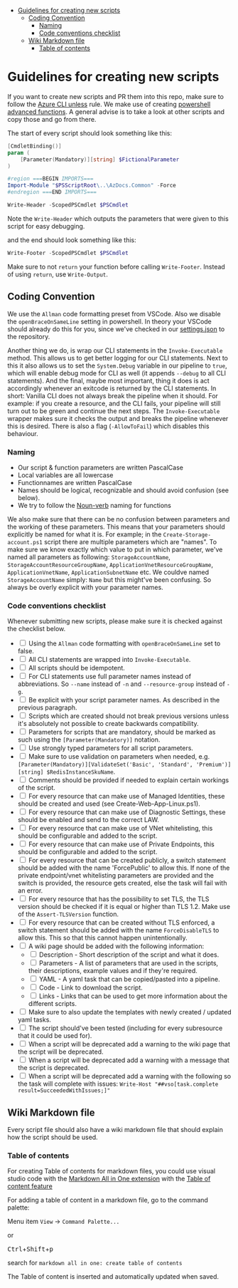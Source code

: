 - [Guidelines for creating new scripts](#guidelines-for-creating-new-scripts)
  - [Coding Convention](#coding-convention)
    - [Naming](#naming)
    - [Code conventions checklist](#code-conventions-checklist)
  - [Wiki Markdown file](#wiki-markdown-file)
    - [Table of contents](#table-of-contents)

# Guidelines for creating new scripts

If you want to create new scripts and PR them into this repo, make sure to follow the [Azure CLI unless](/Azure/General-Documentation#azure-cli-unless) rule. We make use of creating [powershell advanced functions](https://docs.microsoft.com/en-us/powershell/module/microsoft.powershell.core/about/about_functions_advanced?view=powershell-7.1). A general advise is to take a look at other scripts and copy those and go from there.

The start of every script should look something like this:

```powershell
[CmdletBinding()]
param (
    [Parameter(Mandatory)][string] $FictionalParameter
)

#region ===BEGIN IMPORTS===
Import-Module "$PSScriptRoot\..\AzDocs.Common" -Force
#endregion ===END IMPORTS===

Write-Header -ScopedPSCmdlet $PSCmdlet
```

Note the `Write-Header` which outputs the parameters that were given to this script for easy debugging.

and the end should look something like this:

```powershell
Write-Footer -ScopedPSCmdlet $PSCmdlet
```

Make sure to not `return` your function before calling `Write-Footer`. Instead of using `return`, use `Write-Output`.

## Coding Convention

We use the `Allman` code formatting preset from VSCode. Also we disable the `openBraceOnSameLine` setting in powershell. In theory your VSCode should already do this for you, since we've checked in our [settings.json](../../../../.vscode/settings.json) to the repository.

Another thing we do, is wrap our CLI statements in the `Invoke-Executable` method. This allows us to get better logging for our CLI statements. Next to this it also allows us to set the `System.Debug` variable in our pipeline to `true`, which will enable debug mode for CLI as well (it appends `--debug` to all CLI statements). And the final, maybe most important, thing it does is act accordingly whenever an exitcode is returned by the CLI statements. In short: Vanilla CLI does not always break the pipeline when it should. For example: if you create a resource, and the CLI fails, your pipeline will still turn out to be green and continue the next steps. The `Invoke-Executable` wrapper makes sure it checks the output and breaks the pipeline whenever this is desired. There is also a flag (`-AllowToFail`) which disables this behaviour.

### Naming

- Our script & function parameters are written PascalCase
- Local variables are all lowercase
- Functionnames are written PascalCase
- Names should be logical, recognizable and should avoid confusion (see below).
- We try to follow the [Noun-verb](https://docs.microsoft.com/en-us/powershell/scripting/developer/cmdlet/approved-verbs-for-windows-powershell-commands?view=powershell-7.1) naming for functions

We also make sure that there can be no confusion between parameters and the working of these parameters. This means that your parameters should explicitly be named for what it is. For example; in the `Create-Storage-account.ps1` script there are multiple parameters which are "names". To make sure we know exactly which value to put in which parameter, we've named all parameters as following: `StorageAccountName`, `StorageAccountResourceGroupName`, `ApplicationVnetResourceGroupName`, `ApplicationVnetName`, `ApplicationSubnetName` etc. We couldve named `StorageAccountName` simply: `Name` but this might've been confusing. So always be overly explicit with your parameter names.

### Code conventions checklist

Whenever submitting new scripts, please make sure it is checked against the checklist below.

- <input type="checkbox"> Using the `Allman` code formatting with `openBraceOnSameLine` set to false.
- <input type="checkbox"> All CLI statements are wrapped into `Invoke-Executable`.
- <input type="checkbox"> All scripts should be idempotent.
- <input type="checkbox"> For CLI statements use full parameter names instead of abbreviations. So `--name` instead of `-n` and `--resource-group` instead of `-g`.
- <input type="checkbox"> Be explicit with your script parameter names. As described in the previous paragraph.
- <input type="checkbox"> Scripts which are created should not break previous versions unless it's absolutely not possible to create backwards compatibility.
- <input type="checkbox"> Parameters for scripts that are mandatory, should be marked as such using the `[Parameter(Mandatory)]` notation.
- <input type="checkbox"> Use strongly typed parameters for all script parameters.
- <input type="checkbox"> Make sure to use validation on parameters when needed, e.g. `[Parameter(Mandatory)][ValidateSet('Basic', 'Standard', 'Premium')][string] $RedisInstanceSkuName`.
- <input type="checkbox"> ​Comments should be provided if needed to explain certain workings of the script.
- <input type="checkbox"> For every resource that can make use of Managed Identities, these should be created and used (see Create-Web-App-Linux.ps1).
- <input type="checkbox"> For every resource that can make use of Diagnostic Settings, these should be enabled and send to the correct LAW.
- <input type="checkbox"> For every resource that can make use of VNet whitelisting, this should be configurable and added to the script.
- <input type="checkbox"> For every resource that can make use of Private Endpoints, this should be configurable and added to the script.
- <input type="checkbox"> For every resource that can be created publicly, a switch statement should be added with the name 'ForcePublic' to allow this. If none of the private endpoint/vnet whitelisting parameters are provided and the switch is provided, the resource gets created, else the task will fail with an error.
- <input type="checkbox"> For every resource that has the possibility to set TLS, the TLS version should be checked if it is equal or higher than TLS 1.2. Make use of the `Assert-TLSVersion` function.
- <input type="checkbox"> For every resource that can be created without TLS enforced, a switch statement should be added with the name `ForceDisableTLS` to allow this. This so that this cannot happen unintentionally.
- <input type="checkbox"> A wiki page should be added with the following information:
  - <input type="checkbox"> Description - Short description of the script and what it does.
  - <input type="checkbox"> Parameters - A list of parameters that are used in the scripts, their descriptions, example values and if they're required.
  - <input type="checkbox"> YAML - A yaml task that can be copied/pasted into a pipeline.
  - <input type="checkbox"> Code - Link to download the script.
  - <input type="checkbox"> Links - Links that can be used to get more information about the different scripts.
- <input type="checkbox"> Make sure to also update the templates with newly created / updated yaml tasks.
- <input type="checkbox"> The script should've been tested (including for every subresource that it could be used for).
- <input type="checkbox"> When a script will be deprecated add a warning to the wiki page that the script will be deprecated.
- <input type="checkbox"> When a script will be deprecated add a warning with a message that the script is deprecated.
- <input type="checkbox"> When a script will be deprecated add a warning with the following so the task will complete with issues: `Write-Host "##vso[task.complete result=SucceededWithIssues;]"`

## Wiki Markdown file

Every script file should also have a wiki markdown file that should explain how the script should be used.

### Table of contents

For creating Table of contents for markdown files, you could use visual studio code with the
[Markdown All in One extension](https://marketplace.visualstudio.com/items?itemName=yzhang.markdown-all-in-one) with the [Table of content feature](https://marketplace.visualstudio.com/items?itemName=yzhang.markdown-all-in-one#table-of-contents)

For adding a table of content in a markdown file, go to the command palette:

Menu item `View` -> `Command Palette...`

or

<kbd>Ctrl</kbd>+<kbd>Shift</kbd>+<kbd>p</kbd>

search for `markdown all in one: create table of contents`

The Table of content is inserted and automatically updated when saved.
